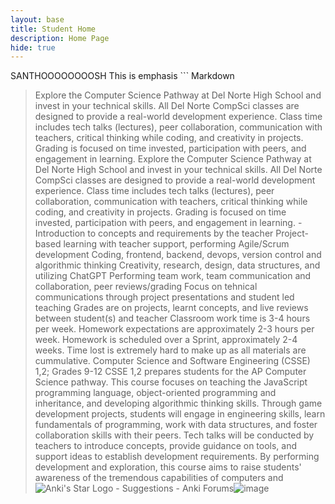 ```yaml
---
layout: base
title: Student Home 
description: Home Page
hide: true
---
```

SANTHOOOOOOOOSH
This is emphasis ``` Markdown
> Explore the Computer Science Pathway at Del Norte High School and invest in your technical skills. All Del Norte CompSci classes are designed to provide a real-world development experience. Class time includes tech talks (lectures), peer collaboration, communication with teachers, critical thinking while coding, and creativity in projects. Grading is focused on time invested, participation with peers, and engagement in learning.
Explore the Computer Science Pathway at Del Norte High School and invest in your technical skills. All Del Norte CompSci classes are designed to provide a real-world development experience. Class time includes tech talks (lectures), peer collaboration, communication with teachers, critical thinking while coding, and creativity in projects. Grading is focused on time invested, participation with peers, and engagement in learning. - Introduction to concepts and requirements by the teacher
Project-based learning with teacher support, performing Agile/Scrum development
Coding, frontend, backend, devops, version control and algorithmic thinking
Creativity, research, design, data structures, and utilizing ChatGPT
Performing team work, team communication and collaboration, peer reviews/grading
Focus on tehnical communications through project presentations and student led teaching
Grades are on projects, learnt concepts, and live reviews between student(s) and teacher
Classroom work time is 3-4 hours per week. Homework expectations are approximately 2-3 hours per week. Homework is scheduled over a Sprint, approximately 2-4 weeks. Time lost is extremely hard to make up as all materials are cummulative.
Computer Science and Software Engineering (CSSE) 1,2; Grades 9-12
CSSE 1,2 prepares students for the AP Computer Science pathway. This course focuses on teaching the JavaScript programming language, object-oriented programming and inheritance, and developing algorithmic thinking skills. Through game development projects, students will engage in engineering skills, learn fundamentals of programming, work with data structures, and foster collaboration skills with their peers. Tech talks will be conducted by teachers to introduce concepts, provide guidance on tools, and support ideas to establish development requirements. By performing development and exploration, this course aims to raise students' awareness of the tremendous capabilities of computers and
<img src="https://encrypted-tbn0.gstatic.com/images?q=tbn:ANd9GcQeAJJfRGzClfbxDmujoAeChP75sEh51PKHVCznzo8to_zyuKsKikMPpm_yw6PuKNW0moI:https://global.discourse-cdn.com/business7/uploads/anki2/original/2X/2/24bfef76259176f6f6e369b588d07f614d6d631c.png&amp;usqp=CAU" alt="Anki&#39;s Star Logo - Suggestions - Anki Forums"/>![image](https://github.com/user-attachments/assets/785aaf2e-129f-47ce-b413-192cc4d75074)
